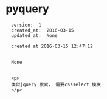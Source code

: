 
  # pyquery

      version:  1
      created_at:  2016-03-15
      updated_at:  None

      created at 2016-03-15 12:47:12 


      None


      <p>
      类似jquery 搜索， 需要cssselect 模块
      </p>

  